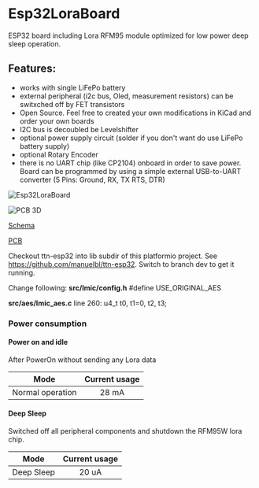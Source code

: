 # Esp32LoraBoard
ESP32 board including Lora RFM95 module optimized for low power deep sleep operation. 

## Features:
* works with single LiFePo battery
* external peripheral (i2c bus, Oled, measurement resistors) can be switxched off by FET transistors
* Open Source. Feel free to created your own modifications in KiCad and order your own boards
* I2C bus is decoubled be Levelshifter 
* optional power supply circuit (solder if you don't want do use LiFePo battery supply)
* optional Rotary Encoder 
* there is no UART chip (like CP2104) onboard in order to save power. Board can be programmed by using a simple external USB-to-UART converter (5 Pins: Ground, RX, TX RTS, DTR)



![Esp32LoraBoard](../master/kicad/images_V1.1/Esp32LoraBoard-DeepSleep.png)

![PCB 3D](../master/kicad/images_V1.1/Esp32LoraBoard_Kicad_PCB_3D_V1.1.png)

[Schema](../master/kicad/images_V1.1/Esp32LoraBoard_Kicad_Schema_V1.1.pdf)

[PCB](../master/kicad/images_V1.1/Esp32LoraBoard_Kicad_PCB_V1.1.png)



Checkout ttn-esp32 into lib subdir of this platformio project. See https://github.com/manuelbl/ttn-esp32. Switch to branch dev to get it running.

Change following:
__src/lmic/config.h__
#define USE_ORIGINAL_AES

__src/aes/lmic_aes.c__
line 260:  u4_t t0, t1=0, t2, t3;



### Power consumption

#### Power on and idle 

After PowerOn without sending any Lora data

| Mode              | Current usage |
| ----------------- |:-------------:|
| Normal operation  | 28 mA         |


#### Deep Sleep 

Switched off all peripheral components and shutdown the RFM95W lora chip.

| Mode              | Current usage |
| ----------------- |:-------------:|
| Deep Sleep        | 20 uA         |

